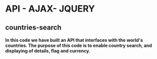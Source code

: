 # API - AJAX- JQUERY
## countries-search
#### In this code we have built an API that interfaces with the world's countries. The purpose of this code is to enable country search, and displaying of details, flag and currency.
